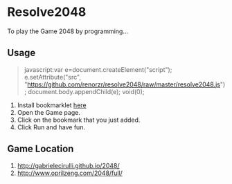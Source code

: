 Resolve2048
===========

To play the Game 2048 by programming...

Usage
-----
> javascript:var e=document.createElement("script"); e.setAttribute("src", "https://github.com/renorzr/resolve2048/raw/master/resolve2048.js"); document.body.appendChild(e); void(0);

1. Install bookmarklet [here](http://renorzr.github.io/resolve2048/)
2. Open the Game page.
3. Click on the bookmark that you just added.
4. Click Run and have fun.

Game Location
-------------
1. http://gabrielecirulli.github.io/2048/
2. http://www.oprilzeng.com/2048/full/

